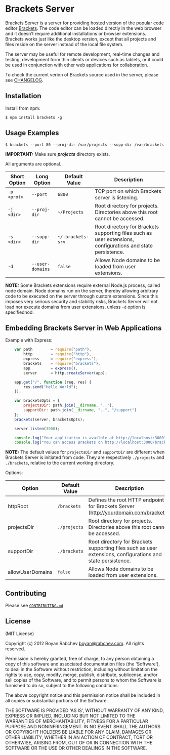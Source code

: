 Brackets Server
===============

Brackets Server is a server for providing hosted version of the popular code editor [Brackets](http://brackets.io/). The code editor can be loaded directly in the web browser and it doesn’t require additional installations or browser extensions. Brackets works just like the desktop version, except that all projects and files reside on the server instead of the local file system.

The server may be useful for remote development, real-time changes and testing, development form thin clients or devices such as tablets, or it could be used in conjunction with other web applications for collaboration.

To check the current verion of Brackets source used in the server, please see [CHANGELOG](https://github.com/rabchev/brackets-server/blob/master/CHANGELOG.md).

Installation
------------

Install from npm:

    $ npm install brackets -g

Usage Examples
--------------

    $ brackets --port 80 --proj-dir /var/projects --supp-dir /var/brackets

**IMPORTANT:** Make sure ***projects*** directory exists.

All arguments are optional.

| Short Option | Long Option      | Default Value     | Description
|--------------|------------------|-------------------|------------------------------------------------------------
| `-p <prot>`  | `--port`         | `6800`            | TCP port on which Brackets server is listening.
| `-j <dir>`   | `--proj-dir`     | `~/Projects`      | Root directory for projects. Directories above this root cannot be accessed.
| `-s <dir>`   | `--supp-dir`     | `~/.brackets-srv` | Root directory for Brackets supporting files such as user extensions, configurations and state persistence.
| `-d`         | `--user-domains` | `false`           | Allows Node domains to be loaded from user extensions.

**NOTE:** Some Brackets extensions require external Node.js process, called node domain. Node domains run on the server, thereby allowing arbitrary code to be executed on the server through custom extensions.  Since this imposes very serious security and stability risks, Brackets Server will not load nor execute domains from user extensions, unless `-d` option is specifiednod.

Embedding Brackets Server in Web Applications
---------------------------------------------

Example with Express:

```javascript
    var path        = require("path"),
        http        = require("http"),
        express     = require("express"),
        brackets    = require("brackets"),
        app         = express(),
        server      = http.createServer(app);

    app.get("/", function (req, res) {
        res.send("Hello World");
    });

    var bracketsOpts = {
        projectsDir: path.join(__dirname, ".."),
        supportDir: path.join(__dirname, "..", "/support")
    };
    brackets(server, bracketsOpts);

    server.listen(3000);

    console.log("Your application is availble at http://localhost:3000");
    console.log("You can access Brackets on http://localhost:3000/brackets/");
```

**NOTE:** The default values for `projectsDir` and `supportDir` are different when Brackets Server is initiated from code. They are respectively `./projects` and `./brackets`, relative to the current working directory.

Options:

| Option           | Default Value     | Description
|------------------|-------------------|------------------------------------------------------------
| httpRoot         | `/brackets`       | Defines the root HTTP endpoint for Brackets Server (http://yourdomain.com/brackets).
| projectsDir      | `./projects`      | Root directory for projects. Directories above this root cannot be accessed.
| supportDir       | `./brackets`      | Root directory for Brackets supporting files such as user extensions, configurations and state persistence.
| allowUserDomains | `false`           | Allows Node domains to be loaded from user extensions.


Contributing
------------

Please see [`CONTRIBUTING.md`](https://github.com/rabchev/brackets-server/blob/master/CONTRIBUTING.md)

License
-------

(MIT License)

Copyright (c) 2012 Boyan Rabchev <boyan@rabchev.com>. All rights reserved.

Permission is hereby granted, free of charge, to any person obtaining
a copy of this software and associated documentation files (the
'Software'), to deal in the Software without restriction, including
without limitation the rights to use, copy, modify, merge, publish,
distribute, sublicense, and/or sell copies of the Software, and to
permit persons to whom the Software is furnished to do so, subject to
the following conditions:

The above copyright notice and this permission notice shall be
included in all copies or substantial portions of the Software.

THE SOFTWARE IS PROVIDED 'AS IS', WITHOUT WARRANTY OF ANY KIND,
EXPRESS OR IMPLIED, INCLUDING BUT NOT LIMITED TO THE WARRANTIES OF
MERCHANTABILITY, FITNESS FOR A PARTICULAR PURPOSE AND NONINFRINGEMENT.
IN NO EVENT SHALL THE AUTHORS OR COPYRIGHT HOLDERS BE LIABLE FOR ANY
CLAIM, DAMAGES OR OTHER LIABILITY, WHETHER IN AN ACTION OF CONTRACT,
TORT OR OTHERWISE, ARISING FROM, OUT OF OR IN CONNECTION WITH THE
SOFTWARE OR THE USE OR OTHER DEALINGS IN THE SOFTWARE.

